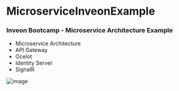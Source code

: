 # MicroserviceInveonExample

### Inveon Bootcamp - Microservice Architecture Example

- Microservice Architecture
- API Gateway
- Ocelot
- Identity Server
- SignalR

![image](https://github.com/durmazoguzhan/MicroserviceExample/assets/81313884/afc450f7-a7ed-4cb6-bdcb-3c8995796de1)
